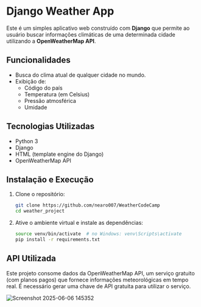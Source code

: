 # Django Weather App

Este é um simples aplicativo web construído com **Django** que permite ao usuário buscar informações climáticas de uma determinada cidade utilizando a **OpenWeatherMap API**.

## Funcionalidades

- Busca do clima atual de qualquer cidade no mundo.
- Exibição de:
  - Código do país
  - Temperatura (em Celsius)
  - Pressão atmosférica
  - Umidade

## Tecnologias Utilizadas

- Python 3
- Django
- HTML (template engine do Django)
- OpenWeatherMap API

## Instalação e Execução

1. Clone o repositório:
   ```bash
   git clone https://github.com/nearo007/WeatherCodeCamp
   cd weather_project
2. Ative o ambiente virtual e instale as dependências:
   ```bash
   source venv/bin/activate  # no Windows: venv\Scripts\activate
   pip install -r requirements.txt
## API Utilizada

Este projeto consome dados da OpenWeatherMap API, um serviço gratuito (com planos pagos) que fornece informações meteorológicas em tempo real. É necessário gerar uma chave de API gratuita para utilizar o serviço.

![Screenshot 2025-06-06 145352](https://github.com/user-attachments/assets/378f1109-459d-45bb-b849-90c1c7496dba)


